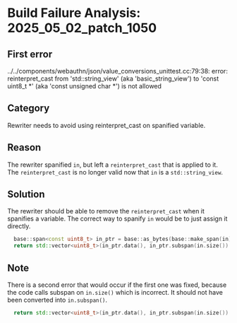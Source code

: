 # Build Failure Analysis: 2025_05_02_patch_1050

## First error

../../components/webauthn/json/value_conversions_unittest.cc:79:38: error: reinterpret_cast from 'std::string_view' (aka 'basic_string_view<char>') to 'const uint8_t *' (aka 'const unsigned char *') is not allowed

## Category
Rewriter needs to avoid using reinterpret_cast on spanified variable.

## Reason
The rewriter spanified `in`, but left a `reinterpret_cast` that is applied to it. The `reinterpret_cast` is no longer valid now that `in` is a `std::string_view`.

## Solution
The rewriter should be able to remove the `reinterpret_cast` when it spanifies a variable. The correct way to spanify `in` would be to just assign it directly.
```c++
  base::span<const uint8_t> in_ptr = base::as_bytes(base::make_span(in));
  return std::vector<uint8_t>(in_ptr.data(), in_ptr.subspan(in.size()).data());
```

## Note
There is a second error that would occur if the first one was fixed, because the code calls subspan on `in.size()` which is incorrect. It should not have been converted into `in.subspan()`.
```c++
  return std::vector<uint8_t>(in_ptr.data(), in_ptr.subspan(in.size()).data());
```